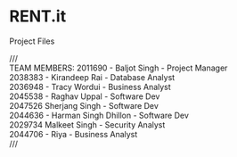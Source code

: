 # RENT.it
Project Files

/// <br />
TEAM MEMBERS:
2011690 - Baljot Singh - Project Manager <br />
2038383 - Kirandeep Rai - Database Analyst <br />
2036948 - Tracy Wordui - Business Analyst <br />
2045538 - Raghav Uppal - Software Dev <br />
2047526	Sherjang Singh - Software Dev <br />
2044636	- Harman Singh Dhillon	- Software Dev <br />
2029734	Malkeet Singh	- Security Analyst <br />
2044706	- Riya - Business Analyst <br />
///
